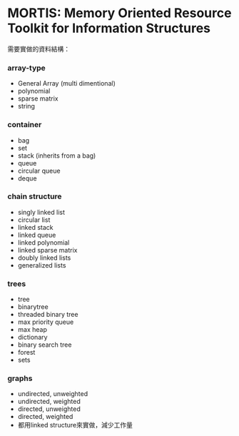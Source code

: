 # MORTIS: Memory Oriented Resource Toolkit for Information Structures

需要實做的資料結構：

### array-type
- General Array (multi dimentional)
- polynomial
- sparse matrix
- string

### container
- bag
- set
- stack (inherits from a bag)
- queue
- circular queue
- deque

### chain structure
- singly linked list
- circular list
- linked stack
- linked queue
- linked polynomial
- linked sparse matrix
- doubly linked lists
- generalized lists

### trees
- tree
- binarytree
- threaded binary tree
- max priority queue
- max heap
- dictionary
- binary search tree
- forest
- sets

### graphs
- undirected, unweighted
- undirected, weighted
- directed, unweighted
- directed, weighted
- 都用linked structure來實做，減少工作量



